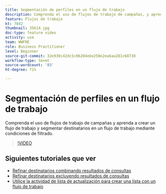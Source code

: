 ```yaml
---
title: Segmentación de perfiles en un flujo de trabajo
description: Comprenda el uso de flujos de trabajo de campañas, y aprenda a crear un flujo de trabajo y segmentar destinatarios en un flujo de trabajo mediante condiciones de filtrado.
feature: Flujos de trabajo
kt: 7842
thumbnail: 35614.jpg
doc-type: feature video
activity: use
team: WWFRE
role: Business Practitioner
level: Beginner
source-git-commit: 32e930c42dc5c06204ebe250e2ea6aa281c68738
workflow-type: tm+mt
source-wordcount: '83'
ht-degree: 71%

---
```



# Segmentación de perfiles en un flujo de trabajo

Comprenda el uso de flujos de trabajo de campañas y aprenda a crear un flujo de trabajo y segmentar destinatarios en un flujo de trabajo mediante condiciones de filtrado.

>[!VIDEO](https://video.tv.adobe.com/v/35614?quality=12)

## Siguientes tutoriales que ver

* [Refinar destinatarios combinando resultados de consultas](/help/process-management/refine-targets-by-combining-query-results.md)
* [Refinar destinatarios excluyendo resultados de consultas](/help/process-management/refine-targets-by-excluding-query-results.md)
* [Utilice la actividad de lista de actualización para crear una lista con un flujo de trabajo](/help/process-management/use-the-update-list-activity.md)
